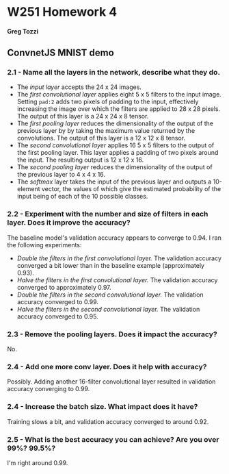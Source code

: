 # W251 Homework 4
#### Greg Tozzi

## ConvnetJS MNIST demo

### 2.1 - Name all the layers in the network, describe what they do.

- The *input layer* accepts the 24 x 24 images.
- The *first convolutional layer* applies eight 5 x 5 filters to the input image.  Setting `pad:2` adds two pixels of padding to the input, effectively increasing the image over which the filters are applied to 28 x 28 pixels.  The output of this layer is a 24 x 24 x 8 tensor.
- The *first pooling layer* reduces the dimensionality of the output of the previous layer by by taking the maximum value returned by the convolutions.  The output of this layer is a 12 x 12 x 8 tensor.
- The *second convolutional layer* applies 16 5 x 5 filters to the output of the first pooling layer. This layer applies a padding of two pixels around the input. The resulting output is 12 x 12 x 16.
- The *second pooling layer* reduces the dimensionality of the output of the previous layer to 4 x 4 x 16.
- The *softmax* layer takes the input of the previous layer and outputs a 10-element vector, the values of which give the estimated probability of the input being of each of the 10 possible classes.

### 2.2 - Experiment with the number and size of filters in each layer. Does it improve the accuracy?

The baseline model's validation accuracy appears to converge to 0.94.  I ran the following experiments:

- *Double the filters in the first convolutional layer.*  The validation accuracy converged a bit lower than in the baseline example (approximately 0.93).
- *Halve the filters in the first convolutional layer.*  The validation accuracy converged to approximately 0.97.
- *Double the filters in the second convolutional layer.*  The validation accuracy converged to 0.99.
- *Halve the filters in the second convolutional layer.*  The validation accuracy converged to 0.95.

### 2.3 - Remove the pooling layers. Does it impact the accuracy?
No.

### 2.4 - Add one more conv layer. Does it help with accuracy?
Possibly.  Adding another 16-filter convolutional layer resulted in validation accuracy converging to 0.99.

### 2.4 - Increase the batch size. What impact does it have?
Training slows a bit, and validation accuracy converged to around 0.92.

### 2.5 - What is the best accuracy you can achieve? Are you over 99%? 99.5%?
I'm right around 0.99.
